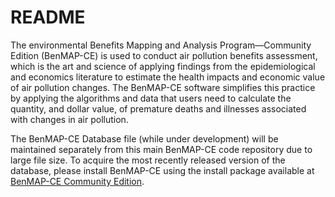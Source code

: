 # README #

The environmental Benefits Mapping and Analysis Program—Community Edition (BenMAP-CE) is used to conduct air pollution benefits assessment, which is the art and science of applying findings from the epidemiological and economics literature to estimate the health impacts and economic value of air pollution changes. The BenMAP-CE software simplifies this practice by applying the algorithms and data that users need to calculate the quantity, and dollar value, of premature deaths and illnesses associated with changes in air pollution.

The BenMAP-CE Database file (while under development) will be maintained separately from this main BenMAP-CE code repository due to large file size.  To acquire the most recently released version of the database, please install BenMAP-CE using the install package available at [BenMAP-CE Community Edition](https://www.epa.gov/benmap/benmap-community-edition).

